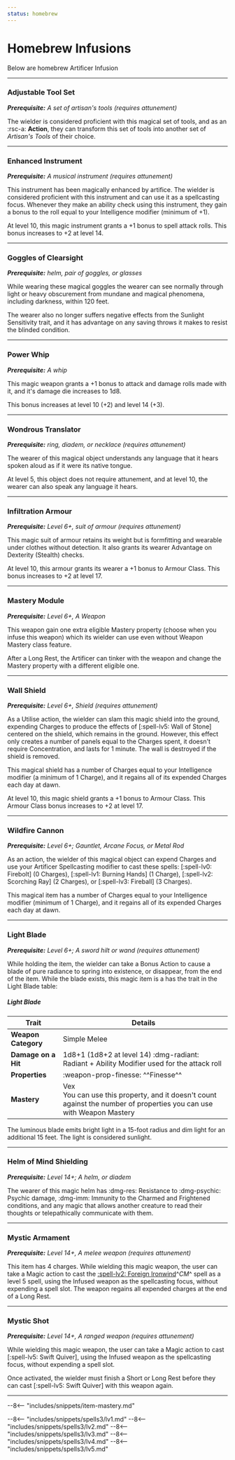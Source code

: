 ```yaml
---
status: homebrew
---
```


# Homebrew Infusions

Below are homebrew Artificer Infusion

---

### Adjustable Tool Set

_**Prerequisite:** A set of artisan's tools (requires attunement)_

The wielder is considered proficient with this magical set of tools, and as an :rsc-a: **Action**, they can transform this set of tools into another set of *Artisan's Tools* of their choice.

---

### Enhanced Instrument

_**Prerequisite:** A musical instrument (requires attunement)_

This instrument has been magically enhanced by artifice. The wielder is considered proficient with this instrument and can use it as a spellcasting focus. Whenever they make an ability check using this instrument, they gain a bonus to the roll equal to your Intelligence modifier (minimum of +1).

At level 10, this magic instrument grants a +1 bonus to spell attack rolls. This bonus increases to +2 at level 14.

---

### Goggles of Clearsight

_**Prerequisite:** helm, pair of goggles, or glasses_

While wearing these magical goggles the wearer can see normally through light or heavy obscurement from mundane and magical phenomena, including darkness, within 120 feet.

The wearer also no longer suffers negative effects from the Sunlight Sensitivity trait, and it has advantage on any saving throws it makes to resist the blinded condition.

---

### Power Whip

_**Prerequisite:** A whip_

This magic weapon grants a +1 bonus to attack and damage rolls made with it, and it's damage die increases to 1d8.

This bonus increases at level 10 (+2) and level 14 (+3).

---

### Wondrous Translator

_**Prerequisite:** ring, diadem, or necklace (requires attunement)_

The wearer of this magical object understands any language that it hears spoken aloud as if it were its native tongue.

At level 5, this object does not require attunement, and at level 10, the wearer can also speak any language it hears.

---

### Infiltration Armour

_**Prerequisite:** Level 6+, suit of armour (requires attunement)_

This magic suit of armour retains its weight but is formfitting and wearable under clothes without detection. It also grants its wearer Advantage on Dexterity (Stealth) checks.

At level 10, this armour grants its wearer a +1 bonus to Armour Class. This bonus increases to +2 at level 17.

---

### Mastery Module

_**Prerequisite:** Level 6+, A Weapon_

This weapon gain one extra eligible Mastery property (choose when you infuse this weapon) which its wielder can use even without Weapon Mastery class feature.

After a Long Rest, the Artificer can tinker with the weapon and change the Mastery property with a different eligible one.

---

### Wall Shield

_**Prerequisite:** Level 6+, Shield (requires attunement)_

As a Utilise action, the wielder can slam this magic shield into the ground, expending Charges to produce the effects of [:spell-lv5: Wall of Stone] centered on the shield, which remains in the ground. However, this effect only creates a number of panels equal to the Charges spent, it doesn't require Concentration, and lasts for 1 minute. The wall is destroyed if the shield is removed.

This magical shield has a number of Charges equal to your Intelligence modifier (a minimum of 1 Charge), and it regains all of its expended Charges each day at dawn.

At level 10, this magic shield grants a +1 bonus to Armour Class. This Armour Class bonus increases to +2 at level 17.

---

### Wildfire Cannon

_**Prerequisite:** Level 6+; Gauntlet, Arcane Focus, or Metal Rod_

As an action, the wielder of this magical object can expend Charges and use your Artificer Spellcasting modifier to cast these spells: [:spell-lv0: Firebolt] (0 Charges), [:spell-lv1:  Burning Hands] (1 Charge), [:spell-lv2: Scorching Ray] (2 Charges), or [:spell-lv3: Fireball] (3 Charges).

This magical item has a number of Charges equal to your Intelligence modifier (minimum of 1 Charge), and it regains all of its expended Charges each day at dawn.

---

### Light Blade

_**Prerequisite:** Level 6+; A sword hilt or wand (requires attunement)_

While holding the item, the wielder can take a Bonus Action to cause a blade of pure radiance to spring into existence, or disappear, from the end of the item. While the blade exists, this magic item is a has the trait in the Light Blade table:

##### Light Blade

| Trait | Details |
|---|---|
| **Weapon Category** | Simple Melee |
| **Damage on a Hit** | 1d8+1 (1d8+2 at level 14) :dmg-radiant: Radiant + Ability Modifier used for the attack roll |
| **Properties** | :weapon-prop-finesse: ^^Finesse^^ | 
| **Mastery** | Vex <br>You can use this property, and it doesn't count against the number of properties you can use with Weapon Mastery |

The luminous blade emits bright light in a 15-foot radius and dim light for an additional 15 feet. The light is considered sunlight.

---

### Helm of Mind Shielding

_**Prerequisite:** Level 14+; A helm, or diadem_

The wearer of this magic helm has :dmg-res: Resistance to :dmg-psychic: Psychic damage, :dmg-imm: Immunity to the Charmed and Frightened conditions, and any magic that allows another creature to read their thoughts or telepathically communicate with them.

---

### Mystic Armament

_**Prerequisite:** Level 14+, A melee weapon (requires attunement)_

This item has 4 charges. While wielding this magic weapon, the user can take a Magic action to cast the [:spell-lv2: Foreign Ironwind]^*CM*^ spell as a level 5 spell, using the Infused weapon as the spellcasting focus, without expending a spell slot. The weapon regains all expended charges at the end of a Long Rest.

---

### Mystic Shot

_**Prerequisite:** Level 14+, A ranged weapon (requires attunement)_

While wielding this magic weapon, the user can take a Magic action to cast [:spell-lv5: Swift Quiver], using the Infused weapon as the spellcasting focus, without expending a spell slot.

Once activated, the wielder must finish a Short or Long Rest before they can cast [:spell-lv5: Swift Quiver] with this weapon again.

---

[:spell-lv2: Foreign Ironwind]: ../../../spells/description/additional/homebrew/level-2.md#foreign-ironwind

--8<-- "includes/snippets/item-mastery.md"

--8<-- "includes/snippets/spells3/lv1.md"
--8<-- "includes/snippets/spells3/lv2.md"
--8<-- "includes/snippets/spells3/lv3.md"
--8<-- "includes/snippets/spells3/lv4.md"
--8<-- "includes/snippets/spells3/lv5.md"